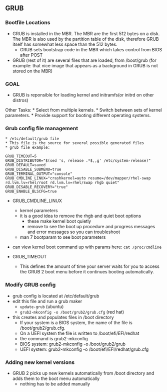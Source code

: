 ## GRUB


### Bootfile Locations 

* GRUB is installed in the MBR. The MBR are the first 512 bytes on a disk. The MBR is also used by the partition table of the disk, therefore GRUB itself has somewhat less space than the 512 bytes.
    * GRUB sets bootstrap code in the MBR which takes control from BIOS after POST
* GRUB (rest of it) are several files that are loaded, from /boot/grub (for example: that nice image that appears as a background in GRUB is not stored on the MBR)



### GOAL
* GRUB is reponsible for loading kernel and initramfs(or initrd on other distros)

Other Tasks:
    * Select from multiple kernels.
    * Switch between sets of kernel parameters.
    * Provide support for booting different operating systems.


### Grub config file management
    * /etc/default/grub file
    * This file is the source for several possible generated files
    * grub file example:
```
GRUB_TIMEOUT=5
GRUB_DISTRIBUTOR="$(sed 's, release .*$,,g' /etc/system-release)"
GRUB_DEFAULT=saved
GRUB_DISABLE_SUBMENU=true
GRUB_TERMINAL_OUTPUT="console"
GRUB_CMDLINE_LINUX="crashkernel=auto resume=/dev/mapper/rhel-swap rd.lvm.lv=rhel/root rd.lvm.lv=rhel/swap rhgb quiet"
GRUB_DISABLE_RECOVERY="true"
GRUB_ENABLE_BLSCFG=true
```

* GRUB_CMDLINE_LINUX
    * kernel parameters
    * it is a good idea to remove the rhgb and quiet boot options 
        * these make kernel boot quietly
        * remove to see the boot up procedure and progress messages and error messages so you can troubleshoot 
    * man 7 bootparam to see boot parameters

* can view kernel boot command up with params here: `cat /proc/cmdline`


* GRUB_TIMEOUT 
    * This defines the amount of time your server waits for you to access the GRUB 2 boot menu before it continues booting automatically.

### Modify GRUB config
* grub config is located at /etc/default/grub
* edit this file and run a grub maker
    * `update-grub` (ubuntu)
    * `grub2-mkconfig -o /boot/grub2/grub.cfg` (red hat)
* this creates and populates files in /boot directory
    * If your system is a BIOS system, the name of the file is /boot/grub2/grub.cfg. 
    * On a UEFI system the file is written to /boot/efi/EFI/redhat
    * the command is grub2-mkconfig
    * BIOS system: grub2-mkconfig -o /boot/grub2/grub
    * UEFI system: grub2-mkconfig -o /boot/efi/EFI/redhat/grub.cfg

### Adding new kernel versions
* GRUB 2 picks up new kernels automatically from /boot directory and adds them to the boot menu automatically 
    * nothing has to be added manually




